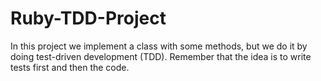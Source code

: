 # Ruby-TDD-Project
In this project we implement a class with some methods, but we do it by doing test-driven development (TDD). Remember that the idea is to write tests first and then the code. 
